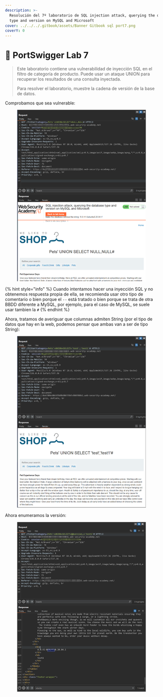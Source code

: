 ```yaml
---
description: >-
  Resolución del 7º laboratorio de SQL injection attack, querying the database
  type and version on MySQL and Microsoft
cover: ../../../.gitbook/assets/Banner Gitbook sql port7.png
coverY: 0
---
```


# 🧪 PortSwigger Lab 7

> Este laboratorio contiene una vulnerabilidad de inyección SQL en el filtro de categoría de producto. Puede usar un ataque UNION para recuperar los resultados de una consulta inyectada.
>
> Para resolver el laboratorio, muestre la cadena de versión de la base de datos.

Comprobamos que sea vulnerable:

<figure><img src="../../../.gitbook/assets/image (5).png" alt=""><figcaption></figcaption></figure>

{% hint style="info" %}
Cuando intentamos hacer una inyección SQL y no obtenemos respuesta propia de ella, se recomienda usar otro tipo de comentario o bien porque el `--` está tratado o bien porque se trata de otra BBDD diferente a MySQL, por ejemplo, para el caso de MySQL, se suele usar tambien la `#`
{% endhint %}

Ahora, tratamos de averiguar que columnas admiten String (por el tipo de datos que hay en la web, podemos pensar que ambas van a ser de tipo String):

<figure><img src="../../../.gitbook/assets/image (6).png" alt=""><figcaption></figcaption></figure>

Ahora enumeramos la versión:

<figure><img src="../../../.gitbook/assets/image (7).png" alt=""><figcaption></figcaption></figure>
